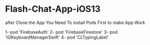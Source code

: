# Flash-Chat-App-iOS13
after Clone the App
You Need To install Pods First to make App Work 

 1- pod 'FirebaseAuth'
 2- pod 'FirebaseFirestore'
 3- pod 'IQKeyboardManagerSwift'
 4- pod 'CLTypingLabel'
